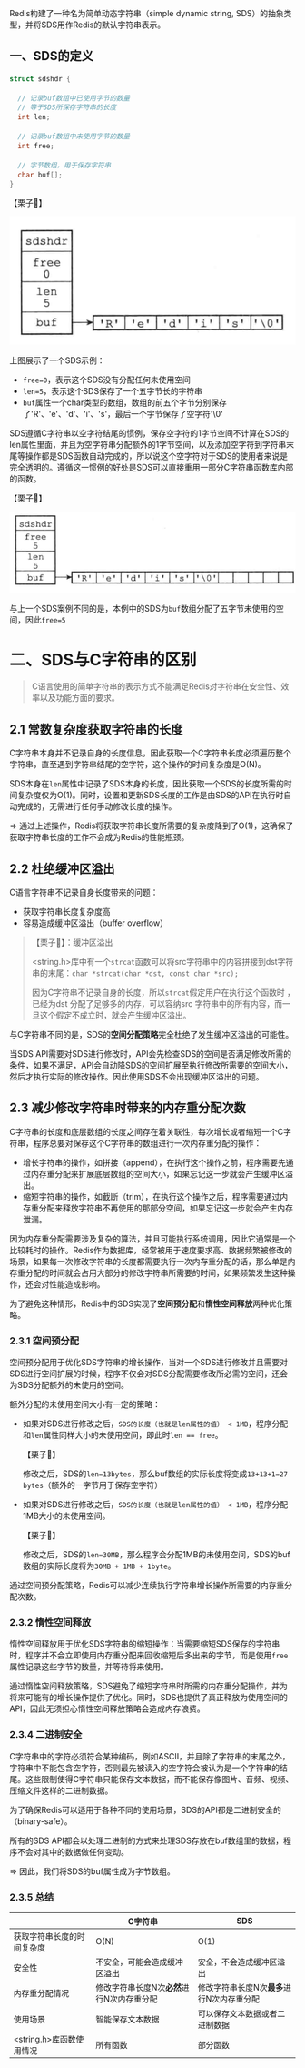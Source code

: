 Redis构建了一种名为简单动态字符串（simple dynamic string, SDS）的抽象类型，并将SDS用作Redis的默认字符串表示。

## 一、SDS的定义

```c
struct sdshdr {
  
  // 记录buf数组中已使用字节的数量
  // 等于SDS所保存字符串的长度
  int len;
  
  // 记录buf数组中未使用字节的数量
  int free;
  
  // 字节数组，用于保存字符串
  char buf[];
}
```

【栗子🌰】

![image-20230429144854039](assets/image-20230429144854039.png)

上图展示了一个SDS示例：

- `free=0`，表示这个SDS没有分配任何未使用空间
- `len=5`，表示这个SDS保存了一个五字节长的字符串
- `buf`属性一个char类型的数组，数组的前五个字节分别保存了'R'、'e'、'd'、'i'、's'，最后一个字节保存了空字符'\0'

SDS遵循C字符串以空字符结尾的惯例，保存空字符的1字节空间不计算在SDS的len属性里面，并且为空字符串分配额外的1字节空间，以及添加空字符到字符串末尾等操作都是SDS函数自动完成的，所以说这个空字符对于SDS的使用者来说是完全透明的。遵循这一惯例的好处是SDS可以直接重用一部分C字符串函数库内部的函数。

【栗子🌰】

![image-20230429145511599](assets/image-20230429145511599.png)

与上一个SDS案例不同的是，本例中的SDS为`buf`数组分配了五字节未使用的空间，因此`free=5`



# 二、SDS与C字符串的区别

> C语言使用的简单字符串的表示方式不能满足Redis对字符串在安全性、效率以及功能方面的要求。

## 2.1 常数复杂度获取字符串的长度

C字符串本身并不记录自身的长度信息，因此获取一个C字符串长度必须遍历整个字符串，直至遇到字符串结尾的空字符，这个操作的时间复杂度是O(N)。

SDS本身在`len`属性中记录了SDS本身的长度，因此获取一个SDS的长度所需的时间复杂度仅为O(1)。同时，设置和更新SDS长度的工作是由SDS的API在执行时自动完成的，无需进行任何手动修改长度的操作。

=> 通过上述操作，Redis将获取字符串长度所需要的复杂度降到了O(1)，这确保了获取字符串长度的工作不会成为Redis的性能瓶颈。



## 2.2 杜绝缓冲区溢出

C语言字符串不记录自身长度带来的问题：

- 获取字符串长度复杂度高
- 容易造成缓冲区溢出（buffer overflow）

> 【栗子🌰】：缓冲区溢出
>
> <string.h>库中有一个`strcat`函数可以将src字符串中的内容拼接到dst字符串的末尾：`char *strcat(char *dst, const char *src);`
>
> 因为C字符串不记录自身的长度，所以`strcat`假定用户在执行这个函数时 ，已经为dst 分配了足够多的内存，可以容纳src 字符串中的所有内容，而一旦这个假定不成立时，就会产生缓冲区溢出。

与C字符串不同的是，SDS的**空间分配策略**完全杜绝了发生缓冲区溢出的可能性。

当SDS API需要对SDS进行修改时，API会先检查SDS的空间是否满足修改所需的条件，如果不满足，API会自动降SDS的空间扩展至执行修改所需要的空间大小，然后才执行实际的修改操作。因此使用SDS不会出现缓冲区溢出的问题。



## 2.3 减少修改字符串时带来的内存重分配次数

C字符串的长度和底层数组的长度之间存在着关联性，每次增长或者缩短一个C字符串，程序总要对保存这个C字符串的数组进行一次内存重分配的操作：

- 增长字符串的操作，如拼接（append），在执行这个操作之前，程序需要先通过内存重分配来扩展底层数组的空间大小，如果忘记这一步就会产生缓冲区溢出。
- 缩短字符串的操作，如截断（trim），在执行这个操作之后，程序需要通过内存重分配来释放字符串不再使用的那部分空间，如果忘记这一步就会产生内存泄漏。

因为内存重分配需要涉及复杂的算法，并且可能执行系统调用，因此它通常是一个比较耗时的操作。Redis作为数据库，经常被用于速度要求高、数据频繁被修改的场景，如果每一次修改字符串的长度都需要执行一次内存重分配的话，那么单是内存重分配的时间就会占用大部分的修改字符串所需要的时间，如果频繁发生这种操作，还会对性能造成影响。

为了避免这种情形，Redis中的SDS实现了**空间预分配**和**惰性空间释放**两种优化策略。

### 2.3.1 空间预分配

空间预分配用于优化SDS字符串的增长操作，当对一个SDS进行修改并且需要对SDS进行空间扩展的时候，程序不仅会对SDS分配需要修改所必需的空间，还会为SDS分配额外的未使用的空间。

额外分配的未使用空间大小有一定的策略：

- 如果对SDS进行修改之后，`SDS的长度（也就是len属性的值） < 1MB`，程序分配和`len`属性同样大小的未使用空间，即此时`len == free`。

  【栗子🌰】

  修改之后，SDS的`len=13bytes`，那么buf数组的实际长度将变成`13+13+1=27 bytes`（额外的一字节用于保存空字符）

- 如果对SDS进行修改之后，`SDS的长度（也就是len属性的值） < 1MB`，程序分配1MB大小的未使用空间。

  【栗子🌰】

  修改之后，SDS的`len=30MB`，那么程序会分配1MB的未使用空间，SDS的buf数组的实际长度将为`30MB + 1MB + 1byte`。

通过空间预分配策略，Redis可以减少连续执行字符串增长操作所需要的内存重分配次数。



### 2.3.2 惰性空间释放

惰性空间释放用于优化SDS字符串的缩短操作：当需要缩短SDS保存的字符串时，程序并不会立即使用内存重分配来回收缩短后多出来的字节，而是使用`free`属性记录这些字节的数量，并等待将来使用。

通过惰性空间释放策略，SDS避免了缩短字符串时所需的内存重分配操作，并为将来可能有的增长操作提供了优化。同时，SDS也提供了真正释放为使用空间的API，因此无须担心惰性空间释放策略会造成内存浪费。



### 2.3.4 二进制安全

C字符串中的字符必须符合某种编码，例如ASCII，并且除了字符串的末尾之外，字符串中不能包含空字符，否则最先被读入的空字符会被认为是一个字符串的结尾。这些限制使得C字符串只能保存文本数据，而不能保存像图片、音频、视频、压缩文件这样的二进制数据。

为了确保Redis可以适用于各种不同的使用场景，SDS的API都是二进制安全的（binary-safe）。

所有的SDS API都会以处理二进制的方式来处理SDS存放在buf数组里的数据，程序不会对其中的数据做任何变动。

=> 因此，我们将SDS的buf属性成为字节数组。



### 2.3.5 总结

|                            | C字符串                                    | SDS                                        |
| -------------------------- | ------------------------------------------ | ------------------------------------------ |
| 获取字符串长度的时间复杂度 | O(N)                                       | O(1)                                       |
| 安全性                     | 不安全，可能会造成缓冲区溢出               | 安全，不会造成缓冲区溢出                   |
| 内存重分配情况             | 修改字符串长度N次**必然**进行N次内存重分配 | 修改字符串长度N次**最多**进行N次内存重分配 |
| 使用场景                   | 智能保存文本数据                           | 可以保存文本数据或者二进制数据             |
| <string.h>库函数使用情况   | 所有函数                                   | 部分函数                                   |





